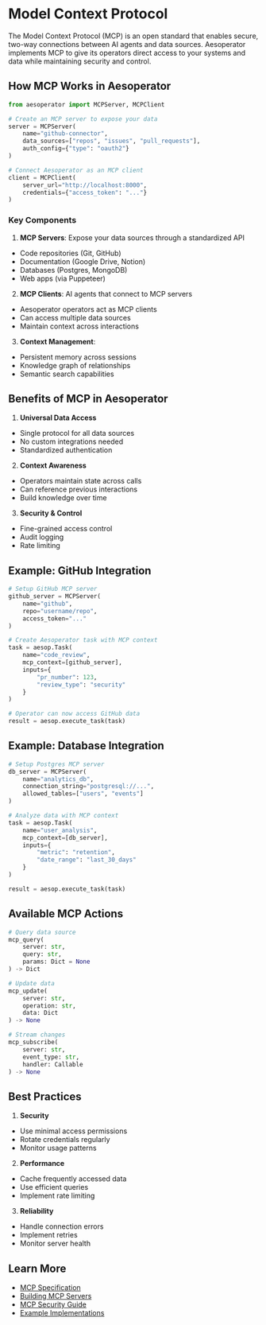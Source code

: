 # Model Context Protocol

The Model Context Protocol (MCP) is an open standard that enables secure, two-way connections between AI agents and data sources. Aesoperator implements MCP to give its operators direct access to your systems and data while maintaining security and control.

## How MCP Works in Aesoperator

```python
from aesoperator import MCPServer, MCPClient

# Create an MCP server to expose your data
server = MCPServer(
    name="github-connector",
    data_sources=["repos", "issues", "pull_requests"],
    auth_config={"type": "oauth2"}
)

# Connect Aesoperator as an MCP client
client = MCPClient(
    server_url="http://localhost:8000",
    credentials={"access_token": "..."}
)
```

### Key Components

1. **MCP Servers**: Expose your data sources through a standardized API
- Code repositories (Git, GitHub)
- Documentation (Google Drive, Notion)
- Databases (Postgres, MongoDB) 
- Web apps (via Puppeteer)

2. **MCP Clients**: AI agents that connect to MCP servers
- Aesoperator operators act as MCP clients
- Can access multiple data sources
- Maintain context across interactions

3. **Context Management**: 
- Persistent memory across sessions
- Knowledge graph of relationships
- Semantic search capabilities

## Benefits of MCP in Aesoperator

1. **Universal Data Access**
- Single protocol for all data sources
- No custom integrations needed
- Standardized authentication

2. **Context Awareness** 
- Operators maintain state across calls
- Can reference previous interactions
- Build knowledge over time

3. **Security & Control**
- Fine-grained access control
- Audit logging
- Rate limiting

## Example: GitHub Integration

```python
# Setup GitHub MCP server
github_server = MCPServer(
    name="github",
    repo="username/repo",
    access_token="..."
)

# Create Aesoperator task with MCP context
task = aesop.Task(
    name="code_review",
    mcp_context=[github_server],
    inputs={
        "pr_number": 123,
        "review_type": "security"
    }
)

# Operator can now access GitHub data
result = aesop.execute_task(task)
```

## Example: Database Integration

```python
# Setup Postgres MCP server
db_server = MCPServer(
    name="analytics_db",
    connection_string="postgresql://...",
    allowed_tables=["users", "events"]
)

# Analyze data with MCP context
task = aesop.Task(
    name="user_analysis",
    mcp_context=[db_server],
    inputs={
        "metric": "retention",
        "date_range": "last_30_days"
    }
)

result = aesop.execute_task(task)
```

## Available MCP Actions

```python
# Query data source
mcp_query(
    server: str,
    query: str,
    params: Dict = None
) -> Dict

# Update data
mcp_update(
    server: str,
    operation: str,
    data: Dict
) -> None

# Stream changes
mcp_subscribe(
    server: str,
    event_type: str,
    handler: Callable
) -> None
```

## Best Practices

1. **Security**
- Use minimal access permissions
- Rotate credentials regularly
- Monitor usage patterns

2. **Performance** 
- Cache frequently accessed data
- Use efficient queries
- Implement rate limiting

3. **Reliability**
- Handle connection errors
- Implement retries
- Monitor server health

## Learn More

- [MCP Specification](https://mcp.dev/spec)
- [Building MCP Servers](servers.md)
- [MCP Security Guide](security.md)
- [Example Implementations](examples.md)
